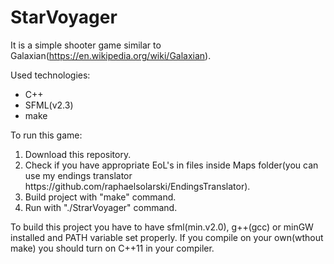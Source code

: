 # StarVoyager

It is a simple shooter game similar to Galaxian(https://en.wikipedia.org/wiki/Galaxian).

Used technologies:
<ul>
<li>C++</li>
<li>SFML(v2.3)</li>
<li>make</li>
</ul>

To run this game:
<ol>
<li>Download this repository.</li>
<li>Check if you have appropriate EoL's in files inside Maps folder(you can use my endings translator https://github.com/raphaelsolarski/EndingsTranslator).</li>
<li>Build project with "make" command.</li>
<li>Run with "./StrarVoyager" command.</li>
</ol>

To build this project you have to have sfml(min.v2.0), g++(gcc) or minGW installed and PATH variable set properly.
If you compile on your own(wthout make) you should turn on C++11 in your compiler.
